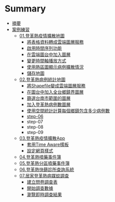 # Summary

* [摘要](README.md)
* [案例練習](an-li-lian-xi.md)
  * [01.登革熱疫情擴散地圖](ex01/README.md)
    * [將表格資料轉成雲端圖層服務](ex01/step-01.md)
    * [啟用時間序列功能](ex01/step-02.md)
    * [在雲端圖台中加入圖層](ex01/step-03.md)
    * [變更時間軸播放方式](ex01/step-04.md)
    * [使用熱區圖顯示病例擴散情況](ex01/step-05.md)
    * [儲存地圖](ex01/step-06.md)
  * [02.登革熱病例統計地圖](ex02/README.md)
    * [將Shapefile變成雲端圖層服務](ex02/step-01.md)
    * [在圖台中加入全台鄉鎮界圖層](ex02/step-02.md)
    * [篩選台南市範圍的圖層](ex02/step-03.md)
    * [加入登革熱病例數圖層](ex02/step-04.md)
    * [使用空間統計計算每個鄉鎮包含多少病例數](ex02/step-05.md)
    * [step-06](ex02/step-06.md)
    * step-07
    * step-08
    * step-09
  * [03.登革熱疫情擴散App](ex03/README.md)
    * [套用Time Aware樣板](ex03/step-01.md)
    * [設定網頁樣式](ex03/step-02.md)
  * [04.登革熱噴藥事件簿](ex04/README.md)
  * [05.登革熱分區噴藥事件簿](ex05/README.md)
  * [06.登革熱快篩診所查詢系統](ex06/README.md)
  * [07.居家登革熱病媒蚊調查](ex07/README.md)
    * [建立問卷調查表](ex07/step-01.md)
    * [開始調查數據](ex07/step-02.md)
    * [瀏覽即時調查結果](ex07/step-03.md)

